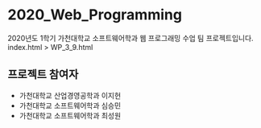 # 2020_Web_Programming
2020년도 1학기 가천대학교 소프트웨어학과 웹 프로그래밍 수업 팀 프로젝트입니다.
index.html > WP_3_9.html

프로젝트 참여자
---------------
- 가천대학교 산업경영공학과 이지헌
- 가천대학교 소프트웨어학과 심승민
- 가천대학교 소프트웨어학과 최성원
